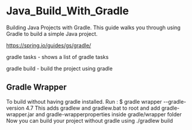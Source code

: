# Java_Build_With_Gradle
Building Java Projects with Gradle. This guide walks you through using Gradle to build a simple Java project.

https://spring.io/guides/gs/gradle/

gradle tasks - shows a list of gradle tasks

gradle build - build the project using gradle

## Gradle Wrapper
To build without having gradle installed.
Run : $ gradle wrapper --gradle-version 4.7
This adds gradlew and gradlew.bat to root and add gradle-wrapper.jar and gradle-wrapperproperties inside gradle/wrapper folder
Now you can build your project without gradle using
./gradlew build


